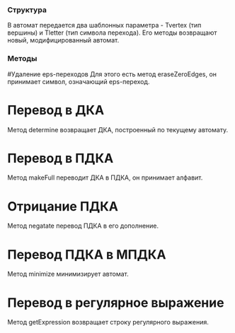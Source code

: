 ### Структура
В автомат передается два шаблонных параметра - Tvertex (тип вершины) и Tletter (тип символа перехода). Его методы возвращают новый, модифицированный автомат.

### Методы
#Удаление eps-переходов
Для этого есть метод eraseZeroEdges, он принимает символ, означающий eps-переход.

# Перевод в ДКА
Метод determine возвращает ДКА, построенный по текущему автомату.

# Перевод в ПДКА
Метод makeFull переводит ДКА в ПДКА, он принимает алфавит.

# Отрицание ПДКА
Метод negatate перевод ПДКА в его дополнение.

# Перевод ПДКА в МПДКА
Метод minimize минимизирует автомат.

# Перевод в регулярное выражение
Метод getExpression возвращает строку регулярного выражения.
